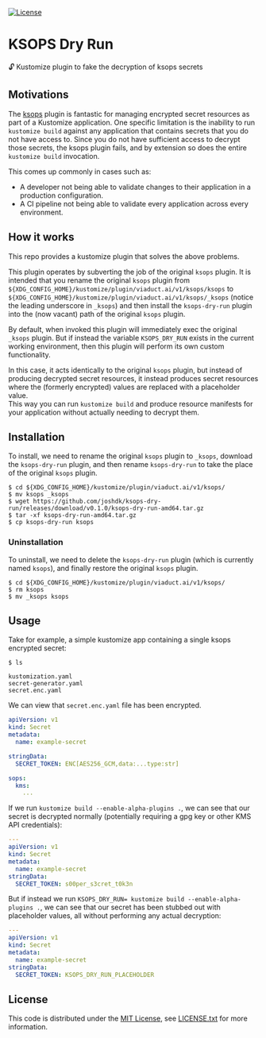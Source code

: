 [![License][license-badge]][license-link]

# KSOPS Dry Run

🔓 Kustomize plugin to fake the decryption of ksops secrets

## Motivations

The [ksops](https://github.com/viaduct-ai/kustomize-sops) plugin is fantastic for managing encrypted secret resources as part of a Kustomize application.
One specific limitation is the inability to run `kustomize build` against any application that contains secrets that you do not have access to.
Since you do not have sufficient access to decrypt those secrets, the ksops plugin fails, and by extension so does the entire `kustomize build` invocation.

This comes up commonly in cases such as:
- A developer not being able to validate changes to their application in a production configuration.
- A CI pipeline not being able to validate every application across every environment.

## How it works

This repo provides a kustomize plugin that solves the above problems.

This plugin operates by subverting the job of the original `ksops` plugin.
It is intended that you rename the original `ksops` plugin from `${XDG_CONFIG_HOME}/kustomize/plugin/viaduct.ai/v1/ksops/ksops` to `${XDG_CONFIG_HOME}/kustomize/plugin/viaduct.ai/v1/ksops/_ksops` (notice the leading underscore in `_ksops`) and then install the `ksops-dry-run` plugin into the (now vacant) path of the original `ksops` plugin.

By default, when invoked this plugin will immediately exec the original `_ksops` plugin.
But if instead the variable `KSOPS_DRY_RUN` exists in the current working environment, then this plugin will perform its own custom functionality.

In this case, it acts identically to the original `ksops` plugin, but instead of producing decrypted secret resources, it instead produces secret resources where the (formerly encrypted) values are replaced with a placeholder value.   
This way you can run `kustomize build` and produce resource manifests for your application without actually needing to decrypt them. 

## Installation

To install, we need to rename the original `ksops` plugin to `_ksops`, download the `ksops-dry-run` plugin, and then rename `ksops-dry-run` to take the place of the original `ksops` plugin.

```shell
$ cd ${XDG_CONFIG_HOME}/kustomize/plugin/viaduct.ai/v1/ksops/
$ mv ksops _ksops
$ wget https://github.com/joshdk/ksops-dry-run/releases/download/v0.1.0/ksops-dry-run-amd64.tar.gz
$ tar -xf ksops-dry-run-amd64.tar.gz
$ cp ksops-dry-run ksops
```

### Uninstallation

To uninstall, we need to delete the `ksops-dry-run` plugin (which is currently named `ksops`), and finally restore the original `ksops` plugin. 

```shell
$ cd ${XDG_CONFIG_HOME}/kustomize/plugin/viaduct.ai/v1/ksops/
$ rm ksops
$ mv _ksops ksops
```

## Usage

Take for example, a simple kustomize app containing a single ksops encrypted secret:

```shell
$ ls

kustomization.yaml
secret-generator.yaml   
secret.enc.yaml
```

We can view that `secret.enc.yaml` file has been encrypted.

```yaml
apiVersion: v1
kind: Secret
metadata:
  name: example-secret

stringData:
  SECRET_TOKEN: ENC[AES256_GCM,data:...type:str]

sops:
  kms:
    ...
```

If we run `kustomize build --enable-alpha-plugins .`, we can see that our secret is decrypted normally (potentially requiring a gpg key or other KMS API credentials):

```yaml
---
apiVersion: v1
kind: Secret
metadata:
  name: example-secret
stringData:
  SECRET_TOKEN: s00per_s3cret_t0k3n
```

But if instead we run `KSOPS_DRY_RUN= kustomize build --enable-alpha-plugins .`, we can see that our secret has been stubbed out with placeholder values, all without performing any actual decryption:

```yaml
---
apiVersion: v1
kind: Secret
metadata:
  name: example-secret
stringData:
  SECRET_TOKEN: KSOPS_DRY_RUN_PLACEHOLDER
```

## License

This code is distributed under the [MIT License][license-link], see [LICENSE.txt][license-file] for more information.

[license-badge]:         https://img.shields.io/badge/license-MIT-green.svg
[license-file]:          https://github.com/joshdk/ksops-dry-run/blob/master/LICENSE.txt
[license-link]:          https://opensource.org/licenses/MIT
